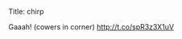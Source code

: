 Title: chirp

Gaaah! (cowers in corner) <a href="http://t.co/spR3z3X1uV">http://t.co/spR3z3X1uV</a>
